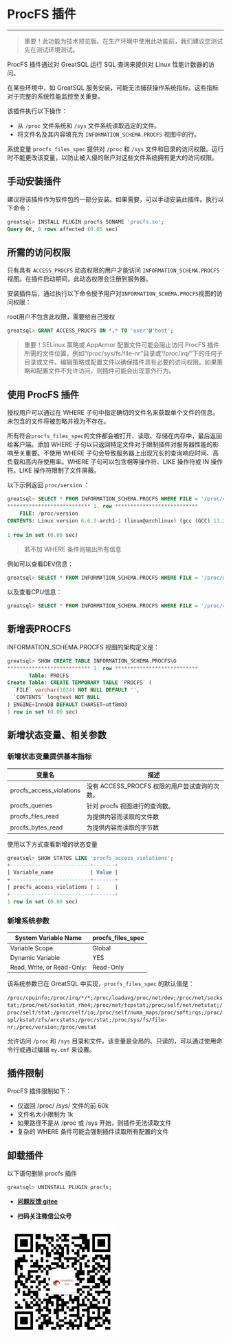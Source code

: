 # ProcFS 插件

---

> 重要！此功能为技术预览版。在生产环境中使用此功能前，我们建议您测试先在测试环境测试。

ProcFS 插件通过对 GreatSQL 运行 SQL 查询来提供对 Linux 性能计数器的访问。

在某些环境中，如 GreatSQL 服务安装，可能无法捕获操作系统指标。这些指标对于完整的系统性能监控至关重要。

该插件执行以下操作：

- 从 `/proc` 文件系统和 `/sys` 文件系统读取选定的文件。
- 将文件名及其内容填充为 `INFORMATION_SCHEMA.PROCFS` 视图中的行。

系统变量 `procfs_files_spec` 提供对 `/proc` 和 `/sys` 文件和目录的访问权限。运行时不能更改该变量，以防止被入侵的账户对这些文件系统拥有更大的访问权限。

## 手动安装插件

建议将该插件作为软件包的一部分安装。如果需要，可以手动安装此插件。执行以下命令：

```sql
greatsql> INSTALL PLUGIN procfs SONAME 'procfs.so';
Query OK, 0 rows affected (0.05 sec)
```

## 所需的访问权限

只有具有 `ACCESS_PROCFS` 动态权限的用户才能访问 `INFORMATION_SCHEMA.PROCFS` 视图。在插件启动期间，此动态权限会注册到服务器。

安装插件后，通过执行以下命令授予用户对`INFORMATION_SCHEMA.PROCFS`视图的访问权限：

root用户不包含此权限，需要给自己授权

```sql
greatsql> GRANT ACCESS_PROCFS ON *.* TO 'user'@'host';
```

> 重要！SELinux 策略或 AppArmor 配置文件可能会阻止访问 ProcFS 插件所需的文件位置，例如“/proc/sys/fs/file-nr”目录或“/proc/irq/”下的任何子目录或文件。编辑策略或配置文件以确保插件具有必要的访问权限。如果策略和配置文件不允许访问，则插件可能会出现意外行为。

## 使用 ProcFS 插件

授权用户可以通过在 WHERE 子句中指定确切的文件名来获取单个文件的信息。未包含的文件将被忽略并视为不存在。

所有符合`procfs_files_spec`的文件都会被打开、读取、存储在内存中，最后返回给客户端。添加 WHERE 子句以只返回特定文件对于限制插件对服务器性能的影响至关重要。不使用 WHERE 子句会导致服务器上出现冗长的查询响应时间、高负载和高内存使用率。WHERE 子句可以包含相等操作符、LIKE 操作符或 IN 操作符。LIKE 操作符限制了文件屏蔽。

以下示例返回 `proc/version` ：

```sql
greatsql> SELECT * FROM INFORMATION_SCHEMA.PROCFS WHERE FILE = '/proc/version'\G
*************************** 1. row ***************************
    FILE: /proc/version
CONTENTS: Linux version 6.6.3-arch1-1 (linux@archlinux) (gcc (GCC) 13.2.1 20230801, GNU ld (GNU Binutils) 2.41.0) #1 SMP PREEMPT_DYNAMIC Wed, 29 Nov 2023 00:37:40 +0000

1 row in set (0.00 sec)
```

> 若不加 WHERE 条件则输出所有信息

例如可以查看DEV信息：

```sql
greatsql> SELECT * FROM INFORMATION_SCHEMA.PROCFS WHERE FILE = '/proc/net/dev' \G
```

以及查看CPU信息：

```sql
greatsql> SELECT * FROM INFORMATION_SCHEMA.PROCFS WHERE FILE = '/proc/cpuinfo' \G
```

## 新增表PROCFS

INFORMATION_SCHEMA.PROCFS 视图的架构定义是：

```sql
greatsql> SHOW CREATE TABLE INFORMATION_SCHEMA.PROCFS\G
*************************** 1. row ***************************
       Table: PROCFS
Create Table: CREATE TEMPORARY TABLE `PROCFS` (
  `FILE` varchar(1024) NOT NULL DEFAULT '',
  `CONTENTS` longtext NOT NULL
) ENGINE=InnoDB DEFAULT CHARSET=utf8mb3
1 row in set (0.00 sec)
```

## 新增状态变量、相关参数

### 新增状态变量提供基本指标

| 变量名                   | 描述                                          |
| ------------------------ | --------------------------------------------- |
| procfs_access_violations | 没有 ACCESS_PROCFS 权限的用户尝试查询的次数。 |
| procfs_queries           | 针对 procfs 视图进行的查询数。                |
| procfs_files_read        | 为提供内容而读取的文件数                      |
| procfs_bytes_read        | 为提供内容而读取的字节数                      |

使用以下方式查看新增的状态变量
```sql
greatsql> SHOW STATUS LIKE 'procfs_access_violations';
+--------------------------+-------+
| Variable_name            | Value |
+--------------------------+-------+
| procfs_access_violations | 1     |
+--------------------------+-------+
1 row in set (0.00 sec)
```

### 新增系统参数

| System Variable Name       | procfs_files_spec |
| -------------------------- | ----------------- |
| Variable Scope             | Global            |
| Dynamic Variable           | YES               |
| Read, Write, or Read-Only: | Read-Only         |

该系统参数已在 GreatSQL 中实现，`procfs_files_spec` 的默认值是：

`/proc/cpuinfo;/proc/irq/*/*;/proc/loadavg/proc/net/dev;/proc/net/sockstat;/proc/net/sockstat_rhe4;/proc/net/tcpstat;/proc/self/net/netstat;/proc/self/stat;/proc/self/io;/proc/self/numa_maps/proc/softirqs;/proc/spl/kstat/zfs/arcstats;/proc/stat;/proc/sys/fs/file-nr;/proc/version;/proc/vmstat`

允许访问 `/proc` 和 `/sys` 目录和文件。该变量是全局的、只读的，可以通过使用命令行或通过编辑 `my.cnf` 来设置。

## 插件限制

ProcFS 插件限制如下：

- 仅返回 /proc/ /sys/ 文件的前 60k
- 文件名大小限制为 1k
- 如果路径不是从 /proc 或 /sys 开始，则插件无法读取文件
- 复杂的 WHERE 条件可能会强制插件读取所有配置的文件

## 卸载插件

以下语句删除 procfs 插件

```sql
greatsql> UNINSTALL PLUGIN procfs;
```

- **[问题反馈 gitee](https://gitee.com/GreatSQL/GreatSQL-Manual/issues)**

- **扫码关注微信公众号**

![greatsql-wx](../greatsql-wx.jpg)
